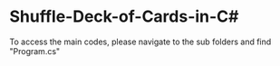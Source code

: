 # Shuffle-Deck-of-Cards-in-C#

To access the main codes, please navigate to the sub folders and find "Program.cs"
